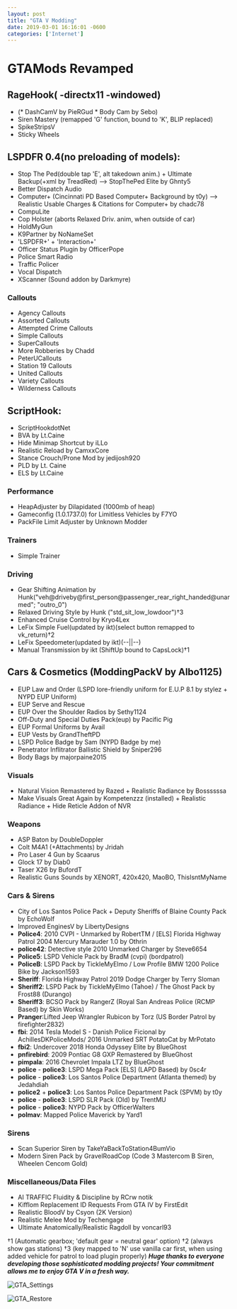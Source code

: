 ```yaml
--- 
layout: post
title: "GTA V Modding" 
date: 2019-03-01 16:16:01 -0600 
categories: ['Internet']
--- 
```


# GTAMods Revamped

## RageHook( -directx11 -windowed)
* (* DashCamV by PieRGud * Body Cam by Sebo)
* Siren Mastery (remapped 'G' function, bound to 'K', BLIP replaced)
* SpikeStripsV
* Sticky Wheels

## LSPDFR 0.4(no preloading of models):
* Stop The Ped(double tap 'E', alt takedown anim.) + Ultimate Backup(+xml by TreadRed)
--> StopThePed Elite by Ghnty5
* Better Dispatch Audio
* Computer+ (Cincinnati PD Based Computer+ Background by t0y)
--> Realistic Usable Charges & Citations for Computer+ by chadc78
* CompuLite
* Cop Holster (aborts Relaxed Driv. anim, when outside of car)
* HoldMyGun
* K9Partner by NoNameSet
* 'LSPDFR+' + 'Interaction+'
* Officer Status Plugin by OfficerPope
* Police Smart Radio
* Traffic Policer
* Vocal Dispatch
* XScanner (Sound addon by Darkmyre)

### Callouts 
* Agency Callouts
* Assorted Callouts
* Attempted Crime Callouts
* Simple Callouts
* SuperCallouts
* More Robberies by Chadd
* PeterUCallouts
* Station 19 Callouts
* United Callouts
* Variety Callouts
* Wilderness Callouts

## ScriptHook:
* ScriptHookdotNet
* BVA by Lt.Caine
* Hide Minimap Shortcut by iLLo
* Realistic Reload by CamxxCore
* Stance Crouch/Prone Mod by jedijosh920
* PLD by Lt. Caine
* ELS by Lt.Caine

### Performance
* HeapAdjuster by Dilapidated (1000mb of heap)
* Gameconfig (1.0.1737.0) for Limitless Vehicles by F7YO
* PackFile Limit Adjuster by Unknown Modder

### Trainers
* Simple Trainer

 
### Driving
* Gear Shifting Animation by Hunk("veh@driveby@first_person@passenger_rear_right_handed@unarmed"; "outro_0") 
* Relaxed Driving Style by Hunk ("std_sit_low_lowdoor")†3
* Enhanced Cruise Control by Kryo4Lex 
* LeFix Simple Fuel(updated by ikt)(select button remapped to vk_return)†2
* LeFix Speedometer(updated by ikt)(--||--)
* Manual Transmission by ikt (ShiftUp bound to CapsLock)†1


## Cars & Cosmetics (ModdingPackV by Albo1125)
* EUP Law and Order (LSPD lore-friendly uniform for E.U.P 8.1 by stylez + NYPD EUP Uniform)
* EUP Serve and Rescue
* EUP Over the Shoulder Radios by Sethy1124 
* Off-Duty and Special Duties Pack(eup) by Pacific Pig
* EUP Formal Uniforms by Avail
* EUP Vests by GrandTheftPD
* LSPD Police Badge by Sam (NYPD Badge by me)
* Penetrator Inflitrator Ballistic Shield by Sniper296
* Body Bags by majorpaine2015

### Visuals
* Natural Vision Remastered by Razed + Realistic Radiance by Bossssssa
* Make Visuals Great Again by Kompetenzzz (installed) + Realistic Radiance + Hide Reticle Addon of NVR


### Weapons
* ASP Baton by DoubleDoppler
* Colt M4A1 (+Attachments) by Jridah
* Pro Laser 4 Gun by Scaarus
* Glock 17 by Diab0
* Taser X26 by BufordT
* Realistic Guns Sounds by XENORT, 420x420, MaoBO, ThisIsntMyName

### Cars & Sirens
* City of Los Santos Police Pack + Deputy Sheriffs of Blaine County Pack by EchoWolf
* Improved EnginesV by LibertyDesigns
* __Police4__: 2010 CVPI - Unmarked by RobertTM / [ELS] Florida Highway Patrol 2004 Mercury Marauder 1.0 by Othrin
* __police42__: Detective style 2010 Unmarked Charger by Steve6654
* __Police5__: LSPD Vehicle Pack by BradM (cvpi) (bordpatrol)
* __PoliceB__: LSPD Pack by TickleMyElmo / Low Profile BMW 1200 Police Bike by Jackson1593
* __Sheriff__: Florida Highway Patrol 2019 Dodge Charger by Terry Sloman
* __Sheriff2__: LSPD Pack by TickleMyElmo (Tahoe) / The Ghost Pack by Frost88 (Durango)
* __Sheriff3__: BCSO Pack by RangerZ
(Royal San Andreas Police (RCMP Based) by Skin Works)
* __Pranger__:Lifted Jeep Wrangler Rubicon by Torz 
  (US Border Patrol by  firefighter2832)
* __fbi__: 2014 Tesla Model S - Danish Police Ficional by AchillesDKPoliceMods/ 2016 Unmarked SRT PotatoCat by MrPotato
* __fbi2__: Undercover 2018 Honda Odyssey Elite by BlueGhost
* __pnfirebird__: 2009 Pontiac G8 GXP Remastered by BlueGhost
* __pimpala__: 2016 Chevrolet Impala LTZ by BlueGhost
* __police__ - __police3__: LSPD Mega Pack [ELS] (LAPD Based) by 0sc4r
* __police__ - __police3__: Los Santos Police Department (Atlanta themed) by Jedahdiah
* __police2__ + __police3__: Los Santos Police Department Pack (SPVM) by t0y
* __police__ - __police3__: LSPD SLR Pack (Old) by TrentMU
* __police__ - __police3__: NYPD Pack by OfficerWalters
* __polmav__: Mapped Police Maverick by Yard1

### Sirens
* Scan Superior Siren by TakeYaBackToStation4BumVio
* Modern Siren Pack by GravelRoadCop (Code 3 Mastercom B Siren, Wheelen Cencom Gold)

### Miscellaneous/Data Files
* AI TRAFFIC Fluidity & Discipline by RCrw notik
* Kifflom Replacement ID Requests From GTA IV by FirstEdit
* Realistic BloodV by Csyon (2K Version)
* Realistic Melee Mod by Techengage
* Ultimate Anatomically/Realistic Ragdoll by voncarl93 

†1 (Automatic gearbox; 'default gear = neutral gear' option)
†2 (always show gas stations)
†3 (key mapped to 'N' use vanilla car first, when using added vehicle for patrol to load plugin properly)
___Huge thanks to everyone developing those sophisticated modding projects! Your commitment allows me to enjoy GTA V in a fresh way.___

![GTA_Settings](https://worstaim.eu/images/gta_rage_settings_new.PNG) 

![GTA_Restore](https://worstaim.eu/images/clean_gta_folder_full.png)





 
